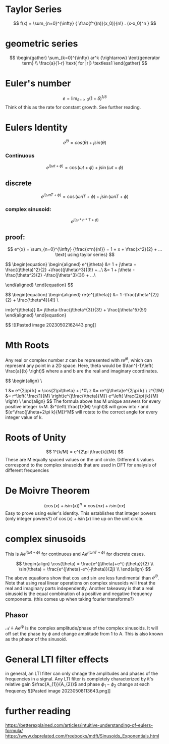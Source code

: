 
# Taylor Series
$$
f(x) = \sum_{n=0}^{\infty} { \frac{f^{(n)}(x_0)}{n!} . (x-x_0)^n  }
$$
# geometric series
$$ 
\begin{gather}
\sum_{k=0}^{\infty} ar^k {\rightarrow} \text{generator term} \\
\frac{a}{1-r} \text{ for |r|} \textless1
\end{gather}
$$

# Euler's number
$$
e = \lim_{\delta->0}({1+\delta})^{1/\delta}
$$
Think of this as the rate for constant growth. See further reading. 


# Eulers Identity
$$
e^{j\theta} = cos(\theta) + jsin(\theta)
$$
### Continuous
$$
e^{j(\omega t + \phi)} = \cos(\omega t + \phi) + j\sin(\omega t + \phi)
$$
## discrete
$$
e^{j(\omega n T + \phi)} = \cos(\omega n T + \phi) + j\sin(\omega n T + \phi)
$$
### complex sinusoid: 
$$
e^{j(\omega*n*T+\phi)}
$$



## proof:
$$
e^{x} = \sum_{n=0}^{\infty} {\frac{x^n}{n!}} = 1 + x + \frac{x^2}{2} + ... \text{ using taylor series}
$$

$$
\begin{equation}
\begin{aligned}
e^{j\theta} &= 1 + j\theta + \frac{(j\theta)^2}{2} +\frac{(j\theta)^3}{3!} +...\\
&= 1 + j\theta - \frac{\theta^2}{2} -\frac{j\theta^3}{3!} + ...\\

\end{aligned}
\end{equation}
$$

$$
\begin{equation}
\begin{aligned}
re\{e^{j\theta}\} &= 1 -\frac{\theta^{2}}{2} + \frac{\theta^4}{4!} \\

im\{e^{j\theta}\} &= j\theta-\frac{j\theta^{3}}{3!} + \frac{j\theta^5}{5!}
\end{aligned}
\end{equation}

$$
![[Pasted image 20230502162443.png]]

# Mth Roots

Any real or complex number $z$ can be represented with $re^{j\theta}$, which can represent any point in a 2D space. Here, theta would be $\tan^{-1}\left( \frac{a}{b} \right)$ where a and b are the real and imaginary coordinates.

$$
\begin{align} \\

1 &= e^{2j\pi k} = \cos{2\pi\theta} + j*0\\ 
z &= re^{j\theta}e^{2j\pi k} \\
z^{1/M} &= r^\left( \frac{1}{M} \right)e^{j\frac{\theta}{M}} e^\left( \frac{2\pi jk}{M} \right) \\
\end{align}
$$
	The formula above  has M unique answers for every positive integer k<M. $r^\left( \frac{1}{M} \right)$ will grow into $r$ and $(e^\frac{j\theta+2\pi k}{M})^M$ will rotate to the correct angle for every integer value of k.
# Roots of Unity
$$
1^{k/M} = e^{2\pi j\frac{k}{M}}
$$
These are M equally spaced values on the unit circle. Different k values correspond to the complex sinusoids that are used in DFT for analysis of different frequencies

# De Moivre Theorem

$$
 (\cos(x)+i\sin(x))^n = \cos(nx)+i\sin(nx) 
$$
Easy to prove using euler's identity.
This establishes that integer powers (only integer powers?) of $\cos(x)+i\sin(x)$ line up on the unit circle. 


# complex sinusoids
This is $Ae^{j(\omega t+\phi)}$ for continuous and $Ae^{j(\omega nT+\phi)}$ for discrete cases.

$$
\begin{align} 
\cos(\theta) = \frac{e^{j\theta}+e^{-j\theta}}{2} \\
\sin(\theta) = \frac{e^{j\theta}-e^{-j\theta}}{2j} \\
\end{align}
$$
The above equations show that $\cos$ and $\sin$ are less fundimental than $e^{j\theta}$. Note that using real linear operations on complex sinusoids will treat the real and imaginary parts independently. 
Another takeaway is that a real sinusoid is the equal combination of a positive and negative frequency components. (this comes up when taking fourier transforms?)

## Phasor
$\mathcal{A} \triangleq Ae^{j\phi}$ is the complex amplitude/phase of the complex sinusoids. It will off set the phase by $\phi$ and change amplitude from 1 to A. This is also known as the phasor of the sinusoid.

# General LTI filter effects
in general, an LTI filter can only chnage the amplitudes and phases of the frequencies in a signal. Any LTI filter is completely characterized by it's relative gain $\frac{A_{1}}{A_{2}}$ and phase $\phi_{1}-\phi_{2}$ change at each frequency 
![[Pasted image 20230508113643.png]]


# further reading
https://betterexplained.com/articles/intuitive-understanding-of-eulers-formula/
https://www.dsprelated.com/freebooks/mdft/Sinusoids_Exponentials.html

